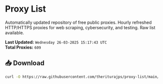 # Proxy List

Automatically updated repository of free public proxies. Hourly refreshed HTTP/HTTPS proxies for web scraping, cybersecurity, and testing. Raw list available.

**Last Updated:** `Wednesday 26-03-2025 15:17:43 UTC`  
**Total Proxies:** `609`

## 📥 Download
```bash
curl -O https://raw.githubusercontent.com/theriturajps/proxy-list/main/proxies.txt
